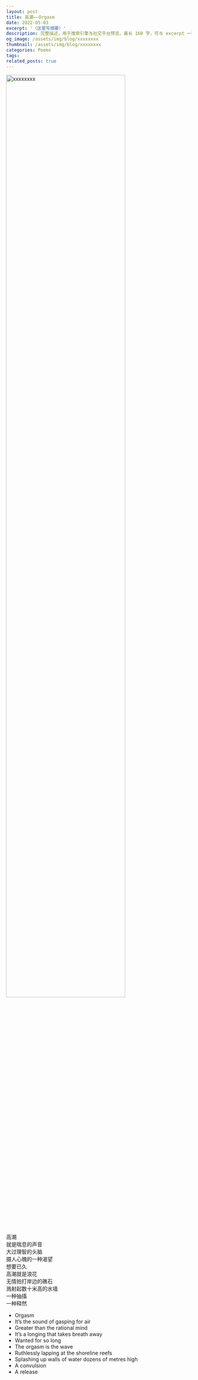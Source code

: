 ```yaml
---
layout: post
title: 高潮——Orgasm
date: 2022-05-03
excerpt: '（这里写摘要）'
description: 完整描述，用于搜索引擎与社交平台预览，最长 160 字，可与 excerpt 一致
og_image: /assets/img/blog/xxxxxxxx
thumbnail: /assets/img/blog/xxxxxxxx
categories: Poems
tags: 
related_posts: true
---
```


<img src="/assets/img/blog/xxxxxxxx" style="width:80%;" alt="xxxxxxxx">

高潮  
就是喘息的声音  
大过理智的头脑  
摄人心魄的一种渴望  
想要已久  
高潮就是浪花  
无情拍打岸边的礁石  
溅射起数十米高的水墙  
一种抽搐  
一种释然

- Orgasm
- It’s the sound of gasping for air
- Greater than the rational mind
- It’s a longing that takes breath away
- Wanted for so long
- The orgasm is the wave
- Ruthlessly lapping at the shoreline reefs
- Splashing up walls of water dozens of metres high
- A convulsion
- A release